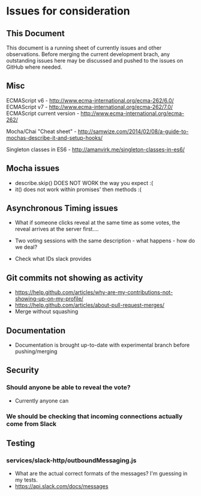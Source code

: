 # Issues for consideration

## This Document

This document is a running sheet of currently issues and other observations. Before merging the current development brach, any outstanding issues here may be discussed and pushed to the issues on GitHub where needed.


## Misc

ECMAScript v6 - http://www.ecma-international.org/ecma-262/6.0/
ECMAScript v7 - http://www.ecma-international.org/ecma-262/7.0/
ECMAScript current version - http://www.ecma-international.org/ecma-262/

Mocha/Chai "Cheat sheet" - http://samwize.com/2014/02/08/a-guide-to-mochas-describe-it-and-setup-hooks/

Singleton classes in ES6 - http://amanvirk.me/singleton-classes-in-es6/

## Mocha issues

- describe.skip() DOES NOT WORK the way you expect :(
- it() does not work within promises' then methods :(

## Asynchronous Timing issues

- What if someone clicks reveal at the same time as some votes, the reveal arrives at the server first....

- Two voting sessions with the same description - what happens - how do we deal?

- Check what IDs slack provides


## Git commits not showing as activity

- https://help.github.com/articles/why-are-my-contributions-not-showing-up-on-my-profile/
- https://help.github.com/articles/about-pull-request-merges/
- Merge without squashing



## Documentation

- Documentation is brought up-to-date with experimental branch before pushing/merging

## Security

### Should anyone be able to reveal the vote?
- Currently anyone can

### We should be checking that incoming connections actually come from Slack

## Testing

### services/slack-http/outboundMessaging.js

- What are the actual correct formats of the messages? I'm guessing in my tests.
- https://api.slack.com/docs/messages